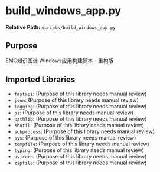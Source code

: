 # build_windows_app.py

**Relative Path:** `scripts/build_windows_app.py`

## Purpose

EMC知识图谱 Windows应用构建脚本 - 重构版

## Imported Libraries

- `fastapi`: (Purpose of this library needs manual review)
- `json`: (Purpose of this library needs manual review)
- `logging`: (Purpose of this library needs manual review)
- `os`: (Purpose of this library needs manual review)
- `pathlib`: (Purpose of this library needs manual review)
- `shutil`: (Purpose of this library needs manual review)
- `subprocess`: (Purpose of this library needs manual review)
- `sys`: (Purpose of this library needs manual review)
- `tempfile`: (Purpose of this library needs manual review)
- `typing`: (Purpose of this library needs manual review)
- `uvicorn`: (Purpose of this library needs manual review)
- `zipfile`: (Purpose of this library needs manual review)
